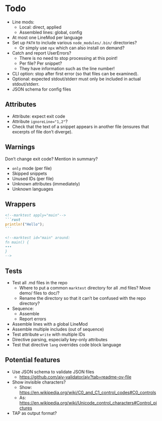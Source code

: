 # Todo

* Line mods:
  * Local: direct, applied
  * Assembled lines: global, config
* At most one LineMod per language
* Set up `PATH` to include various `node_modules/.bin/` directories?
  * Or simply use `npx` which can also install on demand?
* Catch and report UserErrors?
  * There is no need to stop processing at this point!
  * Per file? Per snippet?
  * They have information such as the line number!
* CLI option: stop after first error (so that files can be examined).
* Optional: expected stdout/stderr must only be included in actual stdout/stderr.
* JSON schema for config files

## Attributes

* Attribute: expect exit code
* Attribute `ignoreLine="1,2"`?
* Check that the text of a snippet appears in another file (ensures that excerpts of file don’t diverge).

## Warnings

Don’t change exit code? Mention in summary?

* `only` mode (per file)
* Skipped snippets
* Unused IDs (per file)
* Unknown attributes (immediately)
* Unknown languages

## Wrappers

``````md
<!--marktest apply="main"-->
```rust
println!("Hello");
```

<!--marktest id="main" around:
fn main() {
•••
}
-->
``````

## Tests

* Test all .md files in the repo
  * Where to put a common `marktest` directory for all .md files? Move demo/ files to doc/?
  * Rename the directory so that it can’t be confused with the repo directory?
* Sequence:
  * Assemble
  * Report errors
* Assemble lines with a global LineMod
* Assemble multiple includes (out of sequence)
* Test attribute `write` with multiple IDs
* Directive parsing, especially key-only attributes
* Test that directive `lang` overrides code block language

## Potential features

* Use JSON schema to validate JSON files
  * https://github.com/ajv-validator/ajv?tab=readme-ov-file
* Show invisible characters?
  * Show: https://en.wikipedia.org/wiki/C0_and_C1_control_codes#C0_controls
  * As: https://en.wikipedia.org/wiki/Unicode_control_characters#Control_pictures
* TAP as output format?
